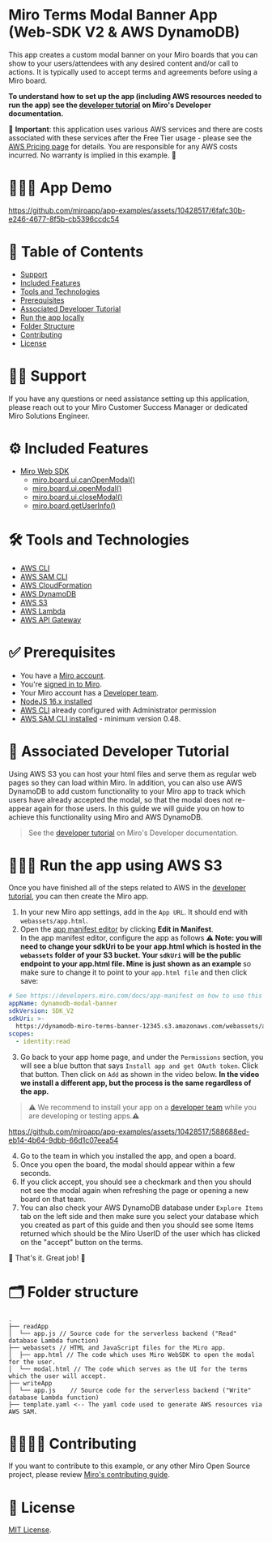 # Miro Terms Modal Banner App (Web-SDK V2 & AWS DynamoDB)

This app creates a custom modal banner on your Miro boards that you can show to your users/attendees with any desired content and/or call to actions. It is typically used to accept terms and agreements before using a Miro board.

<b> To understand how to set up the app (including AWS resources needed to run the app) see the
[developer tutorial](https://developers.miro.com/docs/display-bannermodal-on-a-miro-board-using-dynamodb) on Miro's Developer documentation.</b>

💸 **Important**: this application uses various AWS services and there are costs associated with these services after the Free Tier usage - please see the [AWS Pricing page](https://aws.amazon.com/pricing/) for details. You are responsible for any AWS costs incurred. No warranty is implied in this example. 💸

# 👨🏻‍💻 App Demo

https://github.com/miroapp/app-examples/assets/10428517/6fafc30b-e246-4677-8f5b-cb5396ccdc54

# 📒 Table of Contents

- [Support](#support)
- [Included Features](#features)
- [Tools and Technologies](#tools)
- [Prerequisites](#prerequisites)
- [Associated Developer Tutorial](#tutorial)
- [Run the app locally](#run)
- [Folder Structure](#folder)
- [Contributing](#contributing)
- [License](#license)

# 🙋🏻 Support <a name="features"></a>

If you have any questions or need assistance setting up this application, please reach out to your Miro Customer Success Manager or dedicated Miro Solutions Engineer.

# ⚙️ Included Features <a name="features"></a>

- [Miro Web SDK](https://developers.miro.com/docs/web-sdk-reference)
  - [miro.board.ui.canOpenModal()](https://developers.miro.com/docs/websdk-reference-ui#canopenmodal)
  - [miro.board.ui.openModal()](https://developers.miro.com/docs/websdk-reference-ui#openmodal)
  - [miro.board.ui.closeModal()](https://developers.miro.com/docs/websdk-reference-ui#closemodal)
  - [miro.board.getUserInfo()](https://developers.miro.com/docs/websdk-reference-board#getuserinfo)

# 🛠️ Tools and Technologies <a name="tools"></a>

- [AWS CLI](https://aws.amazon.com/cli/)
- [AWS SAM CLI](https://docs.aws.amazon.com/serverless-application-model/latest/developerguide/serverless-sam-cli-install.html)
- [AWS CloudFormation](https://aws.amazon.com/cloudformation/)
- [AWS DynamoDB](https://docs.aws.amazon.com/amazondynamodb/latest/developerguide/Introduction.html)
- [AWS S3](https://docs.aws.amazon.com/s3)
- [AWS Lambda](https://aws.amazon.com/lambda/)
- [AWS API Gateway](https://aws.amazon.com/api-gateway/)

# ✅ Prerequisites <a name="prerequisites"></a>

- You have a [Miro account](https://miro.com/signup/).
- You're [signed in to Miro](https://miro.com/login/).
- Your Miro account has a [Developer team](https://developers.miro.com/docs/create-a-developer-team).
- [NodeJS 16.x installed](https://nodejs.org/en/download/)
- [AWS CLI](https://aws.amazon.com/cli/) already configured with Administrator permission
- [AWS SAM CLI installed](https://docs.aws.amazon.com/serverless-application-model/latest/developerguide/serverless-sam-cli-install.html) - minimum version 0.48.

# 📖 Associated Developer Tutorial <a name="tutorial"></a>

Using AWS S3 you can host your html files and serve them as regular web pages so they can load within Miro. In addition, you can also use AWS DynamoDB to add custom functionality to your Miro app to track which users have already accepted the modal, so that the modal does not re-appear again for those users. In this guide we will guide you on how to achieve this functionality using Miro and AWS DynamoDB.

> See the [developer tutorial](https://developers.miro.com/docs/display-bannermodal-on-a-miro-board-using-dynamodb) on Miro's Developer documentation.

# 🏃🏽‍♂️ Run the app using AWS S3 <a name="run"></a>

Once you have finished all of the steps related to AWS in the [developer tutorial](https://developers.miro.com/docs/display-bannermodal-on-a-miro-board-using-dynamodb), you can then create the Miro app.

1. In your new Miro app settings, add in the `App URL`. It should end with `webassets/app.html`.
2. Open the [app manifest editor](https://developers.miro.com/docs/manually-create-an-app#step-2-configure-your-app-in-miro) by clicking **Edit in Manifest**. \
   In the app manifest editor, configure the app as follows <b> ⚠️ Note: you will need to change your sdkUri to be your app.html which is hosted in the `webassets` folder of your S3 bucket. Your `sdkUri` will be the public endpoint to your app.html file. Mine is just shown as an example </b> so make sure to change it to point to your `app.html file` and then click save:

```yaml
# See https://developers.miro.com/docs/app-manifest on how to use this
appName: dynamodb-modal-banner
sdkVersion: SDK_V2
sdkUri: >-
  https://dynamodb-miro-terms-banner-12345.s3.amazonaws.com/webassets/app.html
scopes:
  - identity:read
```

3. Go back to your app home page, and under the `Permissions` section, you will see a blue button that says `Install app and get OAuth token`. Click that button. Then click on `Add` as shown in the video below. <b>In the video we install a different app, but the process is the same regardless of the app.</b>

> ⚠️ We recommend to install your app on a [developer team](https://developers.miro.com/docs/create-a-developer-team) while you are developing or testing apps.⚠️

https://github.com/miroapp/app-examples/assets/10428517/588688ed-eb14-4b64-9dbb-66d1c07eea54

4. Go to the team in which you installed the app, and open a board.
5. Once you open the board, the modal should appear within a few seconds.
6. If you click accept, you should see a checkmark and then you should not see the modal again when refreshing the page or opening a new board
   on that team.
7. You can also check your AWS DynamoDB database under `Explore Items` tab on the left side and then make sure you select your database which you created as part of this guide and then you should see some Items returned which should be the Miro UserID of the user which has clicked on the "accept" button on the terms.

🎉 That's it. Great job! 🎉

# 🗂️ Folder structure <a name="folder"></a>

```
.
├── readApp
│  └── app.js // Source code for the serverless backend ("Read" database Lambda function)
├── webassets // HTML and JavaScript files for the Miro app.
│  ├── app.html // The code which uses Miro WebSDK to open the modal for the user.
│  └── modal.html // The code which serves as the UI for the terms which the user will accept.
├── writeApp
│  └── app.js    // Source code for the serverless backend ("Write" database Lambda function)
├── template.yaml <-- The yaml code used to generate AWS resources via AWS SAM.
```

# 🫱🏻‍🫲🏽 Contributing <a name="contributing"></a>

If you want to contribute to this example, or any other Miro Open Source project, please review [Miro's contributing guide](https://github.com/miroapp/app-examples/blob/main/CONTRIBUTING.md).

# 🪪 License <a name="license"></a>

[MIT License](https://github.com/miroapp/app-examples/blob/main/LICENSE).
